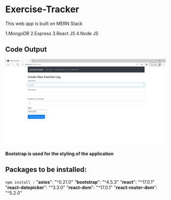 # Exercise-Tracker
This web app is built on MERN Stack

1.MongoDB 2.Express 3.React JS 4.Node JS

## Code Output
[![Excercise Tracker](/ExcerciseTracker.png)]()

**Bootstrap is used for the styling of the application**

## Packages to be installed:

`npm install :`
"**axios**": "^0.21.0"
 "**bootstrap**": "^4.5.3"
  "**react**": "^17.0.1"
  "**react-datepicker**": "^3.3.0"
  "**react-dom**": "^17.0.1"
  "**react-router-dom**": "^5.2.0"
